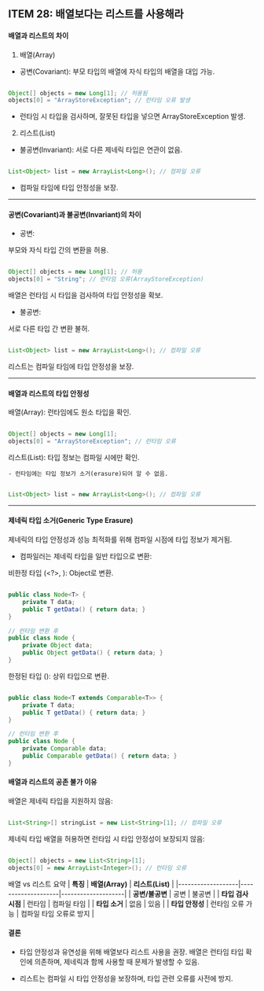 ## ITEM 28: 배열보다는 리스트를 사용해라

#### 배열과 리스트의 차이

1. 배열(Array)

- 공변(Covariant): 부모 타입의 배열에 자식 타입의 배열을 대입 가능.

```java

Object[] objects = new Long[1]; // 허용됨
objects[0] = "ArrayStoreException"; // 런타임 오류 발생

```

- 런타임 시 타입을 검사하며, 잘못된 타입을 넣으면 ArrayStoreException 발생.

2. 리스트(List)

- 불공변(Invariant): 서로 다른 제네릭 타입은 연관이 없음.

```java

List<Object> list = new ArrayList<Long>(); // 컴파일 오류

```

- 컴파일 타임에 타입 안정성을 보장.

---

#### 공변(Covariant)과 불공변(Invariant)의 차이

- 공변:

부모와 자식 타입 간의 변환을 허용.

```java

Object[] objects = new Long[1]; // 허용
objects[0] = "String"; // 런타임 오류(ArrayStoreException)

```

배열은 런타임 시 타입을 검사하여 타입 안정성을 확보.

- 불공변:

서로 다른 타입 간 변환 불허.

```java

List<Object> list = new ArrayList<Long>(); // 컴파일 오류

```

리스트는 컴파일 타임에 타입 안정성을 보장.

---

#### 배열과 리스트의 타입 안정성

배열(Array): 런타임에도 원소 타입을 확인.

```java

Object[] objects = new Long[1];
objects[0] = "ArrayStoreException"; // 런타임 오류

```

리스트(List): 타입 정보는 컴파일 시에만 확인.

    - 런타임에는 타입 정보가 소거(erasure)되어 알 수 없음.

```java

List<Object> list = new ArrayList<Long>(); // 컴파일 오류

```

---

#### 제네릭 타입 소거(Generic Type Erasure)

제네릭의 타입 안정성과 성능 최적화를 위해 컴파일 시점에 타입 정보가 제거됨.

- 컴파일러는 제네릭 타입을 일반 타입으로 변환:

비한정 타입 (<?>, <T>): Object로 변환.

```java

public class Node<T> {
    private T data;
    public T getData() { return data; }
}

// 런타임 변환 후
public class Node {
    private Object data;
    public Object getData() { return data; }
}

```

한정된 타입 (<T extends Comparable>): 상위 타입으로 변환.

```java

public class Node<T extends Comparable<T>> {
    private T data;
    public T getData() { return data; }
}

// 런타임 변환 후
public class Node {
    private Comparable data;
    public Comparable getData() { return data; }
}

```

#### 배열과 리스트의 공존 불가 이유

배열은 제네릭 타입을 지원하지 않음:

```java

List<String>[] stringList = new List<String>[1]; // 컴파일 오류

```

제네릭 타입 배열을 허용하면 런타임 시 타입 안정성이 보장되지 않음:

```java

Object[] objects = new List<String>[1];
objects[0] = new ArrayList<Integer>(); // 런타임 오류

```

배열 vs 리스트 요약
| **특징** | **배열(Array)** | **리스트(List)** |
|-------------------|--------------------|--------------------|
| **공변/불공변** | 공변 | 불공변 |
| **타입 검사 시점** | 런타임 | 컴파일 타임 |
| **타입 소거** | 없음 | 있음 |
| **타입 안정성** | 런타임 오류 가능 | 컴파일 타임 오류로 방지 |

#### 결론

- 타입 안정성과 유연성을 위해 배열보다 리스트 사용을 권장.
  배열은 런타임 타입 확인에 의존하며, 제네릭과 함께 사용할 때 문제가 발생할 수 있음.

- 리스트는 컴파일 시 타입 안정성을 보장하며, 타입 관련 오류를 사전에 방지.
